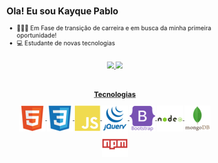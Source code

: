 ## Ola! Eu sou Kayque Pablo

- 👨🏻‍💻 Em Fase de transição de carreira e em busca da minha primeira oportunidade!
- 💻 Estudante de novas tecnologias


##

<div align = "center">
 <a href="https://github.com/kayquepablo">
 <img height="180em" src="https://github-readme-stats.vercel.app/api?username=kayquepablo&show_icons=true&theme=dark&include_all_commits=true&count_private=true"/>
 <img height="180em" src="https://github-readme-stats.vercel.app/api/top-langs/?username=kayquepablo&layout=compact&langs_count=7&theme=dark"/>
</div> <br>
  
  ##
  
<div align = "center">
  <h3>Tecnologias</h3>
  <img align="center" alt="HTML" width="60" src="https://raw.githubusercontent.com/devicons/devicon/master/icons/html5/html5-original.svg">
  <img align="center" alt="CSS" width="60" src="https://raw.githubusercontent.com/devicons/devicon/master/icons/css3/css3-original.svg"> 
  <img align="center" alt="Js" width="60" src="https://raw.githubusercontent.com/devicons/devicon/master/icons/javascript/javascript-plain.svg">
  <img align="center" alt="JQuery" width="60" src="https://raw.githubusercontent.com/devicons/devicon/master/icons/jquery/jquery-plain-wordmark.svg">
  <img align="center" alt="Bootstrap" width="60" src="https://raw.githubusercontent.com/devicons/devicon/master/icons/bootstrap/bootstrap-plain-wordmark.svg">
  <img align="center" alt="NodeJS" width="60" src="https://raw.githubusercontent.com/devicons/devicon/master/icons/nodejs/nodejs-original-wordmark.svg">
  <img align="center" alt="MongoDB" width="60" src="https://raw.githubusercontent.com/devicons/devicon/master/icons/mongodb/mongodb-original-wordmark.svg">
  <img align="center" alt="MongoDB" width="60" src="https://raw.githubusercontent.com/devicons/devicon/master/icons/npm/npm-original-wordmark.svg">
</div>
  
##




<!--
**KayquePablo/kayquepablo** is a ✨ _special_ ✨ repository because its `README.md` (this file) appears on your GitHub profile.

Here are some ideas to get you started:

- 🔭 I’m currently working on ...
- 🌱 I’m currently learning ...
- 👯 I’m looking to collaborate on ...
- 🤔 I’m looking for help with ...
- 💬 Ask me about ...
- 📫 How to reach me: ...
- 😄 Pronouns: ...
- ⚡ Fun fact: ...
-->
